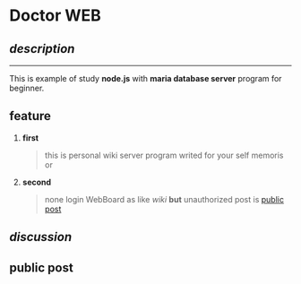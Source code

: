 # **Doctor WEB**

## *description*
---
This is example of study **node.js** with **maria database server** program for beginner.


## feature
1. **first**
    > this is personal wiki server program 
    > writed for your self memoris or 
1. **second**
    > none login WebBoard as like *wiki* 
    > **but** unauthorized post is [public post](#public_post)

## *discussion*
> 

## public post